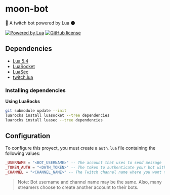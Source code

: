 # moon-bot
🤖 A twitch bot powered by Lua 🌑

[![Powered by Lua](https://img.shields.io/badge/powered%20by-Lua-blue?logo=)](https://www.lua.org/) [![GitHub license](https://img.shields.io/github/license/NEKERAFA/moon-bot)](https://github.com/NEKERAFA/moon-bot/blob/main/LICENSE)

## Dependencies

- [Lua 5.4](http://www.lua.org/)
- [LuaSocket](https://github.com/diegonehab/luasocket)
- [LuaSec](https://github.com/brunoos/luasec)
- [twitch.lua](https://github.com/NEKERAFA/twitch.lua)

### Installing dependencies

**Using LuaRocks**

```sh
git submodule update --init
luarocks install luasocket --tree dependencies
luarocks install luasec --tree dependencies
```

## Configuration

To configure this proyect, you must create a `auth.lua` file containing the following values:

```lua
_USERNAME = "<BOT_USERNAME>" -- The account that uses to send message
_TOKEN_AUTH = "<OATH_TOKEN>" -- The token to authenticate your bot with Twitch's servers
_CHANNEL = "<CHANNEL_NAME>" -- The Twitch channel name where you want to run the bot.
```

> Note: Bot username and channel name may be the same. Also, many streamers choose to create another account to their bots.